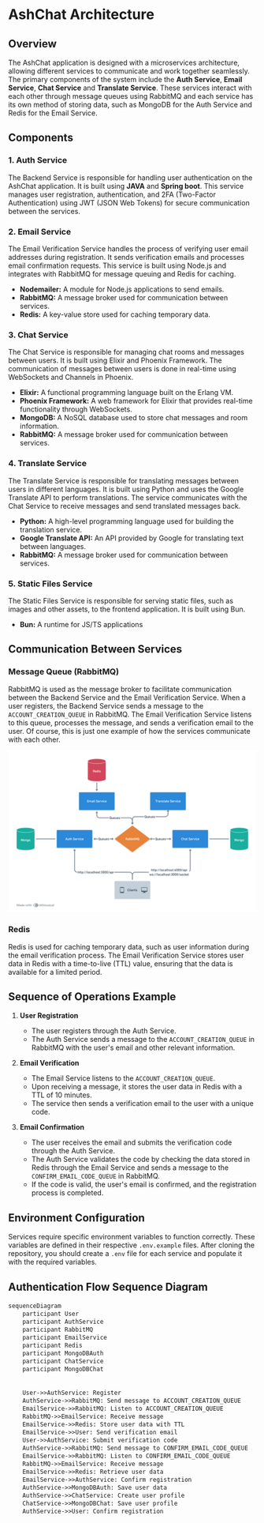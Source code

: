 # AshChat Architecture

## Overview

The AshChat application is designed with a microservices architecture, allowing different services to communicate and work together seamlessly. The primary components of the system include the **Auth Service**, **Email Service**, **Chat Service** and **Translate Service**. These services interact with each other through message queues using RabbitMQ and each service has its own method of storing data, such as MongoDB for the Auth Service and Redis for the Email Service.

## Components

### 1. Auth Service

The Backend Service is responsible for handling user authentication on the AshChat application. It is built using **JAVA** and **Spring boot**. This service manages user registration, authentication, and 2FA (Two-Factor Authentication) using JWT (JSON Web Tokens) for secure communication between the services.

### 2. Email Service

The Email Verification Service handles the process of verifying user email addresses during registration. It sends verification emails and processes email confirmation requests. This service is built using Node.js and integrates with RabbitMQ for message queuing and Redis for caching.
- **Nodemailer:** A module for Node.js applications to send emails.
- **RabbitMQ:** A message broker used for communication between services.
- **Redis:** A key-value store used for caching temporary data.

### 3. Chat Service

The Chat Service is responsible for managing chat rooms and messages between users. It is built using Elixir and Phoenix Framework. The communication of messages between users is done in real-time using WebSockets and Channels in Phoenix.
- **Elixir:** A functional programming language built on the Erlang VM.
- **Phoenix Framework:** A web framework for Elixir that provides real-time functionality through WebSockets.
- **MongoDB:** A NoSQL database used to store chat messages and room information.
- **RabbitMQ:** A message broker used for communication between services.

### 4. Translate Service

The Translate Service is responsible for translating messages between users in different languages. It is built using Python and uses the Google Translate API to perform translations. The service communicates with the Chat Service to receive messages and send translated messages back.
- **Python:** A high-level programming language used for building the translation service.
- **Google Translate API:** An API provided by Google for translating text between languages.
- **RabbitMQ:** A message broker used for communication between services.

### 5. Static Files Service

The Static Files Service is responsible for serving static files, such as images and other assets, to the frontend application. It is built using Bun.
- **Bun:** A runtime for JS/TS applications


## Communication Between Services

### Message Queue (RabbitMQ)

RabbitMQ is used as the message broker to facilitate communication between the Backend Service and the Email Verification Service. When a user registers, the Backend Service sends a message to the `ACCOUNT_CREATION_QUEUE` in RabbitMQ. The Email Verification Service listens to this queue, processes the message, and sends a verification email to the user. Of course, this is just one example of how the services communicate with each other.

![RabbitMQ](./assets/image.png)

### Redis

Redis is used for caching temporary data, such as user information during the email verification process. The Email Verification Service stores user data in Redis with a time-to-live (TTL) value, ensuring that the data is available for a limited period.

## Sequence of Operations Example

1. **User Registration**
    - The user registers through the Auth Service.
    - The Auth Service sends a message to the `ACCOUNT_CREATION_QUEUE` in RabbitMQ with the user's email and other relevant information.

2. **Email Verification**
    - The Email Service listens to the `ACCOUNT_CREATION_QUEUE`.
    - Upon receiving a message, it stores the user data in Redis with a TTL of 10 minutes.
    - The service then sends a verification email to the user with a unique code.

3. **Email Confirmation**
    - The user receives the email and submits the verification code through the Auth Service.
    - The Auth Service validates the code by checking the data stored in Redis through the Email Service and sends a message to the `CONFIRM_EMAIL_CODE_QUEUE` in RabbitMQ.
    - If the code is valid, the user's email is confirmed, and the registration process is completed.

## Environment Configuration

Services require specific environment variables to function correctly. These variables are defined in their respective `.env.example` files. After cloning the repository, you should create a `.env` file for each service and populate it with the required variables.

## Authentication Flow Sequence Diagram

```mermaid
sequenceDiagram
    participant User
    participant AuthService
    participant RabbitMQ
    participant EmailService
    participant Redis
    participant MongoDBAuth
    participant ChatService
    participant MongoDBChat


    User->>AuthService: Register
    AuthService->>RabbitMQ: Send message to ACCOUNT_CREATION_QUEUE
    EmailService->>RabbitMQ: Listen to ACCOUNT_CREATION_QUEUE
    RabbitMQ->>EmailService: Receive message
    EmailService->>Redis: Store user data with TTL
    EmailService->>User: Send verification email
    User->>AuthService: Submit verification code
    AuthService->>RabbitMQ: Send message to CONFIRM_EMAIL_CODE_QUEUE
    EmailService->>RabbitMQ: Listen to CONFIRM_EMAIL_CODE_QUEUE
    RabbitMQ->>EmailService: Receive message
    EmailService->>Redis: Retrieve user data
    EmailService->>AuthService: Confirm registration
    AuthService->>MongoDBAuth: Save user data
    AuthService->>ChatService: Create user profile
    ChatService->>MongoDBChat: Save user profile
    AuthService->>User: Confirm registration
```